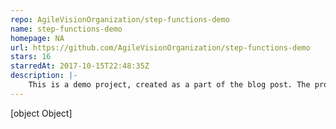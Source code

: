 ```yaml
---
repo: AgileVisionOrganization/step-functions-demo
name: step-functions-demo
homepage: NA
url: https://github.com/AgileVisionOrganization/step-functions-demo
stars: 16
starredAt: 2017-10-15T22:48:35Z
description: |-
    This is a demo project, created as a part of the blog post. The project uses serverless for deployments.
---
```


[object Object]
